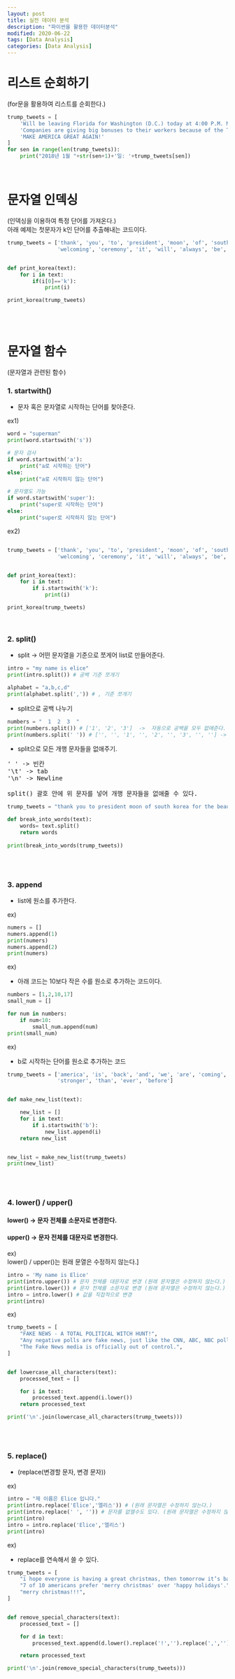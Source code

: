 ```yaml
---
layout: post
title: 실전 데이터 분석
description: "파이썬을 활용한 데이터분석"
modified: 2020-06-22
tags: [Data Analysis]
categories: [Data Analysis]
---
```

# 리스트 순회하기
(for문을 활용하여 리스트를 순회한다.)
```python
trump_tweets = [
    'Will be leaving Florida for Washington (D.C.) today at 4:00 P.M. Much work to be done, but it will be a great New Year!',
    'Companies are giving big bonuses to their workers because of the Tax Cut Bill. Really great!',
    'MAKE AMERICA GREAT AGAIN!'
]
for sen in range(len(trump_tweets)):
    print("2018년 1월 "+str(sen+1)+'일: '+trump_tweets[sen])
```
<br>

# 문자열 인덱싱
(인덱싱을 이용하여 특정 단어를 가져온다.)<br>
아래 예제는 첫문자가 k인 단어를 추출해내는 코드이다.

```python
trump_tweets = ['thank', 'you', 'to', 'president', 'moon', 'of', 'south', 'korea', 'for', 'the', 'beautiful',
                'welcoming', 'ceremony', 'it', 'will', 'always', 'be', 'remembered']


def print_korea(text):
    for i in text:
        if(i[0]=='k'):
            print(i)

print_korea(trump_tweets)
```
<br>
<br>

# 문자열 함수
(문자열과 관련된 함수)

### 1. startwith()
- 문자 혹은 문자열로 시작하는 단어를 찾아준다.<br>

ex1)

```python
word = "superman"
print(word.startswith('s'))

# 문자 검사
if word.startswith('a'):
    print("a로 시작하는 단어")
else:
    print("a로 시작하지 않는 단어")

# 문자열도 가능
if word.startswith('super'):
    print("super로 시작하는 단어")
else:
    print("super로 시작하지 않는 단어")
```

ex2)

```python

trump_tweets = ['thank', 'you', 'to', 'president', 'moon', 'of', 'south', 'korea', 'for', 'the', 'beautiful',
                'welcoming', 'ceremony', 'it', 'will', 'always', 'be', 'remembered']


def print_korea(text):
    for i in text:
        if i.startswith('k'):
            print(i)

print_korea(trump_tweets)
```
<br>

### 2. split()
- split -> 어떤 문자열을 기준으로 쪼게어 list로 만들어준다.

```python
intro = "my name is elice"
print(intro.split()) # 공백 기준 쪼개기

alphabet = "a,b,c,d"
print(alphabet.split(',')) # , 기준 쪼개기
```
- split으로 공백 나누기

```python
numbers = "  1  2  3  "
print(numbers.split()) # ['1', '2', '3']  ->  자동으로 공백을 모두 없애준다.
print(numbers.split(' ')) # ['', '', '1', '', '2', '', '3', '', ''] -> 공백을 인식한다.
```
- split으로 모든 개행 문자들을 없애주기.

<pre>
' ' -> 빈칸
'\t' -> tab
'\n' -> Newline

split() 괄호 안에 위 문자를 넣어 개행 문자들을 없애줄 수 있다.
</pre>

```python
trump_tweets = "thank you to president moon of south korea for the beautiful welcoming ceremony it will always be remembered"

def break_into_words(text):
    words= text.split()
    return words
    
print(break_into_words(trump_tweets))
```
<br>
<br>

### 3. append
- list에 원소를 추가한다.<br>

ex)

```python
numers = []
numers.append(1)
print(numers)
numers.append(2)
print(numers)
```

ex)<br>

- 아래 코드는 10보다 작은 수를 원소로 추가하는 코드이다.
```python
numbers = [1,2,10,17]
small_num = []

for num in numbers:
    if num<10:
        small_num.append(num)
print(small_num)
```

ex)<br>
- b로 시작하는 단어를 원소로 추가하는 코드

```python
trump_tweets = ['america', 'is', 'back', 'and', 'we', 'are', 'coming', 'back', 'bigger', 'and', 'better', 'and',
                'stronger', 'than', 'ever', 'before']


def make_new_list(text):

    new_list = []
    for i in text:
        if i.startswith('b'):
            new_list.append(i)
    return new_list


new_list = make_new_list(trump_tweets)
print(new_list)
```

<br>
<br>

### 4. lower() / upper()
#### lower() -> 문자 전체를 소문자로 변경한다.
#### upper() -> 문자 전체를 대문자로 변경한다.

ex)<br>
lower() / upper()는 원래 문열은 수정하지 않는다.]

```python
intro = 'My name is Elice'
print(intro.upper()) # 문자 전체를 대문자로 변경 (원래 문자열은 수정하지 않는다.)
print(intro.lower()) # 문자 전체를 소문자로 변경 (원래 문자열은 수정하지 않는다.)
intro = intro.lower() # 값을 직접적으로 변경
print(intro)
```

ex)

```python
trump_tweets = [
    "FAKE NEWS - A TOTAL POLITICAL WITCH HUNT!",
    "Any negative polls are fake news, just like the CNN, ABC, NBC polls in the election.",
    "The Fake News media is officially out of control.",
]


def lowercase_all_characters(text):
    processed_text = []

    for i in text:
        processed_text.append(i.lower())
    return processed_text

print('\n'.join(lowercase_all_characters(trump_tweets)))
```

<br>
<br>

### 5. replace()
- (replace(변경할 문자, 변경 문자))<br>

ex)

```python
intro = "제 이름은 Elice 입니다."
print(intro.replace('Elice','엘리스')) # (원래 문자열은 수정하지 않는다.)
print(intro.replace(' ', '')) # 문자를 없앨수도 있다. (원래 문자열은 수정하지 않는다.)
print(intro)
intro = intro.replace('Elice','엘리스')
print(intro)
```

ex)<br>

- replace를 연속해서 쓸 수 있다.

```python
trump_tweets = [
    "i hope everyone is having a great christmas, then tomorrow it’s back to work in order to make america great again.",
    "7 of 10 americans prefer 'merry christmas' over 'happy holidays'.",
    "merry christmas!!!",
]


def remove_special_characters(text):
    processed_text = []

    for d in text:
        processed_text.append(d.lower().replace('!','').replace(',','').replace("'",''))

    return processed_text

print('\n'.join(remove_special_characters(trump_tweets)))
```
<br>
<br>
<br>
<br>

# 파일 다루기
(파일 읽어오고 활용해는 방식을 다룬다.)<br>

### 1. 파일 읽고 닫기 / 파일 모드 설정

```python
file = open('data.txt') # 파일 열기
cotent = file.read() # 파일 읽어오기   file.write()를 통해 파일을 수정 가능하다.
file.close() # 파일 닫기


# with as 를 이용하면 파일을 자동으로 닫아준다.
with open('data.txt') as file:  # 파일을 file이라는 이름으로 열어오겠다.
    cotent = file.read() # 파일 읽어오기
    # 들여쓰기가 되있는 부분에서만 이 내용이 적용된다.
    # 즉, 들여쓰기가 끝나면 자동으로 파일이 닫힌다.


# 줄 단위로 파일 읽어오기
contents = []
with open('data.txt') as file:
    for line in file:
        contents.append(line)


# 파일의 모드

with open('data.txt', 'w') as file: # w: 쓰기 (write) 모드로 파일을 연다
    file.write('Hello')
```
<br>
<br>

### 2. 파일 내용 한줄 한줄 읽어 출력

ex)

```python
filename = 'corpus.txt'

def print_lines(filename):

    with open(filename) as file:
        line_number = 1

        for data in file:
            print(line_number,data)
            line_number += 1

# print_lines(filename)
```
<br>
<br>
<br>
<br>

# 데이터 구조 다루기 (튜플)
#### 1. 튜플 vs 리스트
<pre>
튜플 vs 리스트
공통점: 순서가 있는 원소들의 집합  -> 인덱싱, 슬라이싱 모두 가능

차이점: 각 원소의 값을 수정할 수 없다.
        원소의 개수를 바꿀 수 없다.
</pre>

- 튜플은 각 원소의 값을 수정할 수 없다.<br>

ex)

```python
hello = ('a','b','c')
hello[0] = 'd'  #error
hello = ('d','b','c') # 이와 같이 다시 저장하는 건 가능하다.
```
ex)<br>
cf) strip(): 문자 앞 뒤에 있는 모든 공백문자를 없애준다.
```python
filename = 'corpus.txt'

def import_as_tuple(filename):
    tuples = []
    with open(filename) as file:
        for line in file:
            tuples.append(tuple(line.strip().split(','))) # strip(): 문자 앞 뒤에 있는 모든 공백문자를 없애준다.

    return tuples

print(import_as_tuple(filename))
```
<br>
<br>
<br>
<br>

# 데이터 구조 다루기 (리스트)
#### 리스트로 리스트 만들기


ex)<br>

각 단어의 첫번쨰 문자를 가져온다.

```python
words = ['life', 'love', 'faith']
first_letters = []
for word in words:
    first_letters.append(word[0])
    # 결과: ['l', 'l', 'f']
print(first_letters)
```

위 코드를 더 간결하게 만들어주면 아래와 같다.<br>
아래와 같이 한 줄로 리스트를 만들어 주는 것을 list comprehension 이라고 한다.

```python
words = ['life', 'love', 'faith']
first_letters = [word[0] for word in words]
print(first_letters)
```

ex)<br>

모든 리스트 원소 하나하나에 1을 더하고 리스트로 만든다.

```python
numbers = [1,3,5,7]
new_numbers = []
for n in numbers:
    new_numbers.append(n+1)
print(new_numbers)
```
위 코드를 더 간결하게 만들어주면 아래와 같다.
```python
numbers = [1,3,5,7]
new_numbers = [n+1 for n in numbers]
print(new_numbers)
```

ex)<br>

모든 리스트 원소 중 짝수 원소를 리스트로 만든다.

```python
numbers = [1,3,4,5,6,7]
even = []
for n in numbers:
    if n % 2 == 0:
        even.append(n)
print(even)
```
위 코드를 더 간결하게 만들어주면 아래와 같다.
```python
numbers = [1,3,4,5,6,7]
even = [n for n in numbers if n % 2 == 0]
print(even)
```

ex)<br>

a로 시작하는 단어 한줄로 추출

```python
words = [
    'apple',
    'banana',
    'alpha',
    'bravo',
    'cherry',
    'charlie',
]

def filter_by_prefix(words, prefix):
    # 아래 코드를 작성하세요.
    wordl = [wor for wor in words if wor.startswith(prefix)]
    return wordl
    
a_words = filter_by_prefix(words, 'a')
print(a_words)
```
<br>
<br>
<br>
<br>

# 데이터 정렬하기
#### sorted를 이용하여 정렬 (sorted는 오름차순이 기본)

ex)
- sorted(numbers, key=abs) -> key에 적용할 함수를 넣어 sort할 조건을 만들어 줄 수 있다.

```python
numbers = [-1,3,-4,5,6,100]
sort_by_abs = sorted(numbers, key=abs) # key에 적용할 함수를 넣어 sort할 조건을 만들어 줄 수 있다.
print(sort_by_abs)
```
- 단어로 이루어진 list를 sorted하면, 사전순으로 정렬해준다.
```python
fruits = ['cherry', 'apple', 'banana']
sort_by_alphabet = sorted(fruits) # 사전순으로 정렬해준다.
print(sort_by_alphabet)
```

#### sorted(list, key=)의 key에 함수를 넣어보기
ex)
- key에 사용자 정의함수를 넣었다.

```python
sort_by_last = []

def reverse(word):
    return str(reversed(word))
    
    
fruits = ['cherry', 'apple', 'banana']
sort_by_last = sorted(fruits, key=reverse) # key에 reverse 함수를 넣었다.
print(sort_by_last)
```
ex)
```python
pairs = [
    ('time', 8),
    ('the', 15),
    ('turbo', 1),
]

#(단어, 빈도수) 쌍으로 이루어진 튜플을 받아, 빈도수를 리턴합니다.
def get_freq(pair):
    return pair[1]


#(단어, 빈도수) 꼴 튜플의 리스트를 받아, 빈도수가 낮은 순서대로 정렬하여 리턴합니다.
def sort_by_frequency(pairs):
    sort = sorted(pairs, key=get_freq)
    return sort


# 아래 주석을 해제하고 결과를 확인해보세요.
print(sort_by_frequency(pairs))
```
<br>
<br>
<br>
<br>

# 딕셔너리
#### 기본적인 딕셔너리 활용
<pre>
{key: value}
 -> key: 값을 찾기 위해 넣어주는 데이터, value: 찾고자하는 데이터
 원하는 데이터를 빠르게 찾기 위해 사용한다.
</pre>

ex)
txt파일에서 데이터를 가져와 dictionary 만들어주기
```python
source_file = "netflix.txt"

def make_dictionary(filename):
    user_to_titles = {}
    with open(filename) as file:
        for line in file:
            user, title = line.strip().split(':')
            user_to_titles[user] = title

        return user_to_titles

# 아래 주석을 해제하고 결과를 확인해보세요.
print(make_dictionary(source_file))
```
#### 딕셔너리 키
딕셔너리의 키는 변화할 수 없는 값만 가능하다.<br>
그러므로, 딕셔너리 키를 두 개 이상으로 줄 경우 튜플로 묶어준다.<br>

ex)<br>
딕셔너리 키 확인하기

```python
account = {"kdhong":"Kildong Hong",}
print("kdhong" in account)
print("elice" in account)
```

ex)<br>
딕셔너리 순회하기<br>

.items()는 튜플 형태로 key와 value를 반환해준다. ("kdhong","Kildong Hong")

```python
account = {"kdhong":"Kildong Hong",}
for username, name in account.items():
    # account.items()는 튜플 형태로 key와 value를 반환해준다. ("kdhong","Kildong Hong")
    print(username + '-' + name)
```

ex)<br>
사용자가 시청한 작품의 리스트를 저장하고 개수를 샌다.

````python
user_to_titles = {
    1: [271, 318, 491],
    2: [318, 19, 2980, 475],
    3: [475],
    4: [271, 318, 491, 2980, 19, 318, 475],
    5: [882, 91, 2980, 557, 35],
}


def get_user_to_num_titles(user_to_titles):
    user_to_num_titles = {}
    for data, wlist in user_to_titles.items():
        user_to_num_titles[data] = len(wlist)


    return user_to_num_titles

print(get_user_to_num_titles(user_to_titles))
```
<br>
<br>
<br>
<br>

# Json 파일 다루기





































